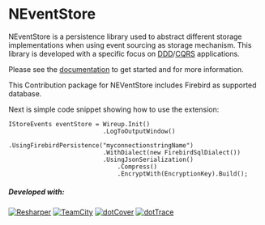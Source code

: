 NEventStore
======================================================================

NEventStore is a persistence library used to abstract different storage implementations
when using event sourcing as storage mechanism. This library is developed with a specific focus on [DDD](http://en.wikipedia.org/wiki/Domain-driven_design)/[CQRS](http://cqrsinfo.com) applications.

Please see the [documentation](https://github.com/NEventStore/NEventStore/wiki) to get started and for more information.

This Contribution package for NEVentStore includes Firebird as supported database.

Next is simple code snippet showing how to use the extension:

    IStoreEvents eventStore = Wireup.Init()
                              .LogToOutputWindow()
                              .UsingFirebirdPersistence("myconnectionstringName")
                              .WithDialect(new FirebirdSqlDialect())
                              .UsingJsonSerialization()
                                  .Compress()
                                  .EncryptWith(EncryptionKey).Build();


##### Developed with:

[![Resharper](http://neventstore.org/images/logo_resharper_small.gif)](http://www.jetbrains.com/resharper/)
[![TeamCity](http://neventstore.org/images/logo_teamcity_small.gif)](http://www.jetbrains.com/teamcity/)
[![dotCover](http://neventstore.org/images/logo_dotcover_small.gif)](http://www.jetbrains.com/dotcover/)
[![dotTrace](http://neventstore.org/images/logo_dottrace_small.gif)](http://www.jetbrains.com/dottrace/)
